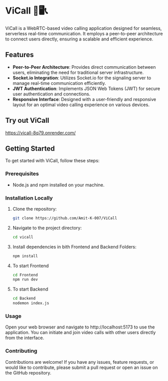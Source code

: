 # ViCall 🤙🖥️📞

ViCall is a WebRTC-based video calling application designed for seamless, serverless real-time communication. It employs a peer-to-peer architecture to connect users directly, ensuring a scalable and efficient experience.

## Features

- **Peer-to-Peer Architecture**: Provides direct communication between users, eliminating the need for traditional server infrastructure.
- **Socket.io Integration**: Utilizes Socket.io for the signaling server to manage real-time communication efficiently.
- **JWT Authentication**: Implements JSON Web Tokens (JWT) for secure user authentication and connections.
- **Responsive Interface**: Designed with a user-friendly and responsive layout for an optimal video calling experience on various devices.

## Try out ViCall

https://vicall-8q79.onrender.com/

## Getting Started

To get started with ViCall, follow these steps:

### Prerequisites

- Node.js and npm installed on your machine.

### Installation Locally

1. Clone the repository:
   ```bash
   git clone https://github.com/Amit-K-007/ViCall

2. Navigate to the project directory:
   ```bash
   cd vicall

3. Install dependencies in bith Frontend and Backend Folders:
   ```bash
   npm install

4. To start Frontend
   ```bash
   cd Frontend
   npm run dev
   
5. To start Backend
   ```bash
   cd Backend
   nodemon index.js

### Usage

Open your web browser and navigate to http://localhost:5173 to use the application. You can initiate and join video calls with other users directly from the interface.

### Contributing
Contributions are welcome! If you have any issues, feature requests, or would like to contribute, please submit a pull request or open an issue on the GitHub repository.
